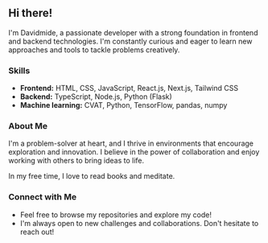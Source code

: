 ## Hi there! 

I'm Davidmide, a passionate developer with a strong foundation in frontend and backend technologies. I'm constantly curious and eager to learn new approaches and tools to tackle problems creatively.

### Skills

* **Frontend:** HTML, CSS, JavaScript, React.js, Next.js, Tailwind CSS
* **Backend:** TypeScript, Node.js, Python (Flask)
*  **Machine learning:** CVAT, Python, TensorFlow, pandas, numpy 

### About Me

I'm a problem-solver at heart, and I thrive in environments that encourage exploration and innovation. I believe in the power of collaboration and enjoy working with others to bring ideas to life.

In my free time, I love to read books and meditate.

### Connect with Me

* Feel free to browse my repositories and explore my code!
* I'm always open to new challenges and collaborations. Don't hesitate to reach out!
<!---
**Bonus:**

* Add a section showcasing your most interesting projects. 
* Include links to your portfolio website or any relevant online profiles (excluding social media).
* Consider adding badges to your README using services like shields.io to visually represent your GitHub stats, programming languages, or frameworks you're proficient in. 


--->







<!---
Davidmide02/Davidmide02 is a ✨ special ✨ repository because its `README.md` (this file) appears on your GitHub profile.
You can click the Preview link to take a look at your changes.
--->
